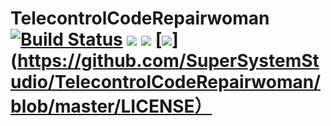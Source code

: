 # TelecontrolCodeRepairwoman  [![Build Status](https://travis-ci.com/SuperSystemStudio/TelecontrolCodeRepairwoman.svg?branch=master)](https://travis-ci.com/SuperSystemStudio/TelecontrolCodeRepairwoman)   [![](https://img.shields.io/pypi/v/nine.svg)](https://pypi.org/project/Telecontrol/)    [![](https://img.shields.io/pypi/l/:packageName.svg)](https://pypi.org/project/Telecontrol/)    [![](https://img.shields.io/github/license/SuperSystemStudio/TelecontrolCodeRepairwoman.svg)](https://github.com/SuperSystemStudio/TelecontrolCodeRepairwoman/blob/master/LICENSE）
